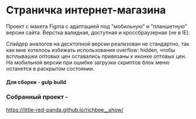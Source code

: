 # Страничка интернет-магазина
Проект с макета Figma с адаптацией под "мобильную" и "планшетную" версии сайта. Верстка валидная, доступная и кроссбраузерная (не в IE).

Слайдер аналогов на десктопной версии реализован не стандартно, так как мне хотелось избежать использования overflow: hidden, чтобы всплывашки оптовых цен оставались привязаны к иконке оптовых цен.
На мобильной версии при ошибке загрузки скриптов блок меню останется в раскрытом состоянии.

#### Для сборки - gulp build

### Собранный проект -
https://little-red-panda.github.io/richbee__show/
